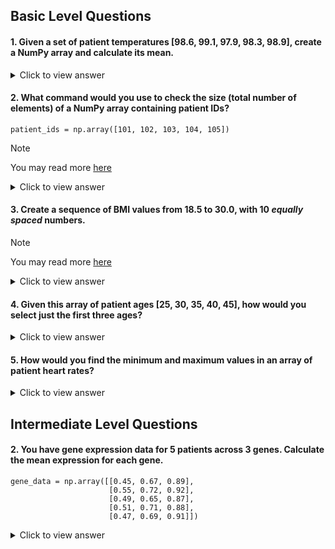 ## Basic Level Questions

#### 1. Given a set of patient temperatures [98.6, 99.1, 97.9, 98.3, 98.9], create a NumPy array and calculate its mean.

  <details>
  <summary>Click to view answer</summary>

  ```
  import numpy as np
  temperatures = np.array([98.6, 99.1, 97.9, 98.3, 98.9])
  mean_temp = np.mean(temperatures)  # Result: 98.56
  ```
  
  </details>

#### 2. What command would you use to check the size (total number of elements) of a NumPy array containing patient IDs?

```
patient_ids = np.array([101, 102, 103, 104, 105])
```

> [!NOTE]
> You may read more [here](https://www.geeksforgeeks.org/numpy-ndarray-size/)

  <details>
  <summary>Click to view answer</summary>

  ```
  size = patient_ids.size
  ```
  
  </details>

#### 3. Create a sequence of BMI values from 18.5 to 30.0, with 10 _equally spaced_ numbers. 

> [!NOTE]
> You may read more [here](https://www.geeksforgeeks.org/numpy-linspace/)

  <details>
  <summary>Click to view answer</summary>

  ```
  bmi_range = np.linspace(18.5, 30.0, num=10)
  ```
  
  </details>

#### 4. Given this array of patient ages [25, 30, 35, 40, 45], how would you select just the first three ages?

  <details>
  <summary>Click to view answer</summary>

  ```
  ages = np.array([25, 30, 35, 40, 45])
  first_three = ages[0:3] 
  ```
  
  </details>

#### 5. How would you find the minimum and maximum values in an array of patient heart rates?

  <details>
  <summary>Click to view answer</summary>

  ```
  heart_rates = np.array([68, 72, 65, 82, 75])
  min_rate = np.min(heart_rates)  
  max_rate = np.max(heart_rates)  
  ```
  
  </details>

## Intermediate Level Questions

#### 2. You have gene expression data for 5 patients across 3 genes. Calculate the mean expression for each gene.

```
gene_data = np.array([[0.45, 0.67, 0.89],
                      [0.55, 0.72, 0.92],
                      [0.49, 0.65, 0.87],
                      [0.51, 0.71, 0.88],
                      [0.47, 0.69, 0.91]])
```

  <details>
  <summary>Click to view answer</summary>

  ```
  gene_means = np.mean(gene_data, axis=0)  # Calculates mean along columns
  ```
  
  </details>
